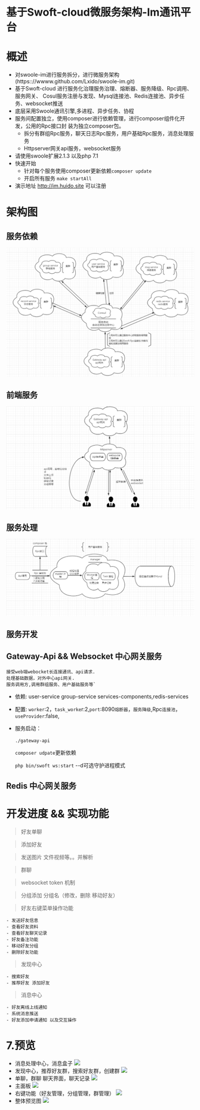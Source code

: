 基于Swoft-cloud微服务架构-Im通讯平台
==============
概述
=======
+ 对swoole-im进行服务拆分，进行微服务架构(https:://wwww.github.com/Lxido/swoole-im.git)
+ 基于Swoft-cloud 进行服务化治理服务治理、熔断器、服务降级、Rpc调用、服务网关、
Cosul服务注册与发现、Mysql连接池、Redis连接池、异步任务、websocket推送
+ 底层采用Swoole通讯引擎,多进程、异步任务、协程
+ 服务间配置独立，使用composer进行依赖管理，进行composer组件化开发，公用的Rpc接口封
装为独立composer包。
    - 拆分有群组Rpc服务，聊天日志Rpc服务，用户基础Rpc服务，消息处理服务
    - Httpserver网关api服务，websocket服务
+ 请使用swoole扩展2.1.3 以及php 7.1
+ 快速开始
    - 针对每个服务使用composer更新依赖`composer update`
    - 开启所有服务 `make startAll`
+ 演示地址 http://im.huido.site 可以注册



架构图
=========
服务依赖
-----
![](./resource/services.png)

前端服务
-----
![](./resource/api.png)

服务处理
------
![](./resource/swoole.png)

服务开发
-----------
Gateway-Api && Websocket 中心网关服务
-------
    接受web端webocket长连接通讯、api请求.
    处理基础数据，对外中心api网关.
    服务调用方,调用群组服务、用户基础服务等`
- 依赖: user-service group-service services-components,redis-services
- 配置: `worker`:2，`task_worke`r:2,`port`:8090`熔断器`，`服务降级`,Rpc`连接池`，`useProvider`:false,
- 服务启动：

    `./gateway-api` 
    
    `composer udpate`更新依赖
    
    `php bin/swoft ws:start` --d可选守护进程模式
    
Redis 中心网关服务
-------

开发进度 && 实现功能
==========
> 好友单聊

> 添加好友

> 发送图片 文件视频等。。并解析

> 群聊

> websocket token 机制

> 分组添加 分组名（修改，删除 移动好友）

> 好友右键菜单操作功能

    - 发送好友信息
    - 查看好友资料
    - 查看好友聊天记录
    - 好友备注功能
    - 移动好友分组
    - 删除好友功能
> 发现中心

    - 搜索好友
    - 推荐好友 添加好友
> 消息中心

    - 好友离线上线通知
    - 系统消息推送
    - 好友添加申请通知 以及交互操作
7.预览
======
- 消息处理中心，消息盒子
![](https://github.com/Lxido/swoole-im/blob/master/img/QQ%E6%88%AA%E5%9B%BE20190106210353.png?raw=true)
- 发现中心，推荐好友群，搜索好友群，创建群
![](https://github.com/Lxido/swoole-im/blob/master/img/QQ%E6%88%AA%E5%9B%BE20190106210451.png?raw=true)
- 单聊，群聊 聊天界面，聊天记录
![](https://github.com/Lxido/swoole-im/blob/master/img/QQ%E6%88%AA%E5%9B%BE20190106210543.png?raw=true)
- 主面板
![](https://github.com/Lxido/swoole-im/blob/master/img/QQ%E6%88%AA%E5%9B%BE20190106210553.png?raw=true)
- 右键功能（好友管理，分组管理，群管理）
![](https://github.com/Lxido/swoole-im/blob/master/img/QQ%E6%88%AA%E5%9B%BE20190106212344.png?raw=true)
- 整体预览图
![](https://github.com/Lxido/swoole-im/blob/master/img/QQ%E6%88%AA%E5%9B%BE20190106210500.png?raw=true)

